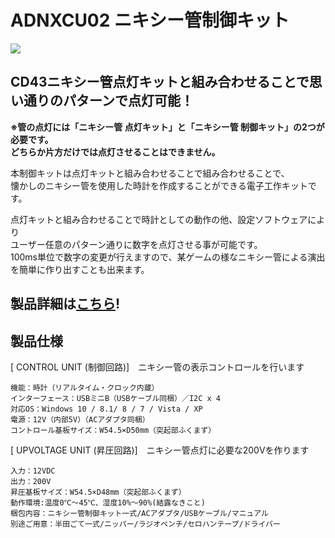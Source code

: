 # ADNXCU02 ニキシー管制御キット

![](https://bit-trade-one.co.jp/wp/wp-content/uploads/2014/05/71cdcb210ec9261c21c8138e45ce89992.png)  

## CD43ニキシー管点灯キットと組み合わせることで思い通りのパターンで点灯可能！

**※管の点灯には「ニキシー管 点灯キット」と「ニキシー管 制御キット」の2つが必要です。**  
**どちらか片方だけでは点灯させることはできません。**  

本制御キットは点灯キットと組み合わせることで組み合わせることで、  
懐かしのニキシー管を使用した時計を作成することができる電子工作キットです。  

点灯キットと組み合わせることで時計としての動作の他、設定ソフトウェアにより  
ユーザー任意のパターン通りに数字を点灯させる事が可能です。  
100ms単位で数字の変更が行えますので、某ゲームの様なニキシー管による演出を簡単に作り出すことも出来ます。  

## 製品詳細は[こちら](https://bit-trade-one.co.jp/product/assemblydisk/adnx02kosaku/adnxcu02/)!

## 製品仕様

[ CONTROL UNIT (制御回路)]　ニキシー管の表示コントロールを行います  

    機能：時計（リアルタイム・クロック内蔵）  
    インターフェース：USBミニB（USBケーブル同梱）／I2C x 4  
    対応OS：Windows 10 / 8.1/ 8 / 7 / Vista / XP  
    電源：12V（内部5V）（ACアダプタ同梱）    
    コントロール基板サイズ：W54.5×D50mm（突起部ふくまず）  

[ UPVOLTAGE UNIT (昇圧回路)]　ニキシー管点灯に必要な200Vを作ります  

    入力：12VDC  
    出力：200V  
    昇圧基板サイズ：W54.5×D48mm（突起部ふくまず）  
    動作環境:温度0℃～45℃、湿度10%～90%(結露なきこと)  
    梱包内容：ニキシー管制御キット一式/ACアダプタ/USBケーブル/マニュアル  
    別途ご用意：半田ごて一式/ニッパー/ラジオペンチ/セロハンテープ/ドライバー  